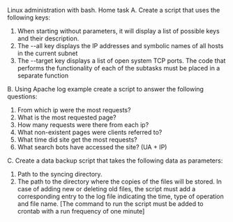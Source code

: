 Linux administration with bash. Home task
A. Create a script that uses the following keys:
   1. When starting without parameters, it will display a list of possible keys and their description.
   2. The --all key displays the IP addresses and symbolic names of all hosts in the current subnet
   3. The --target key displays a list of open system TCP ports.
   The code that performs the functionality of each of the subtasks must be placed in a separate function

B. Using Apache log example create a script to answer the following questions:
   1. From which ip were the most requests?
   2. What is the most requested page?
   3. How many requests were there from each ip?
   4. What non-existent pages were clients referred to?
   5. What time did site get the most requests?
   6. What search bots have accessed the site? (UA + IP)

C. Create a data backup script that takes the following data as parameters:
   1. Path to the syncing directory.
   2. The path to the directory where the copies of the files will be stored.
   In case of adding new or deleting old files,
   the script must add a corresponding entry to the log file indicating the time,
   type of operation and file name.
   [The command to run the script must be added to crontab with a run frequency of one minute]